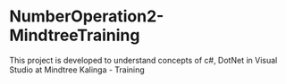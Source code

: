 # NumberOperation2-MindtreeTraining
This project is developed to understand concepts of c#, DotNet in Visual Studio at Mindtree Kalinga - Training
